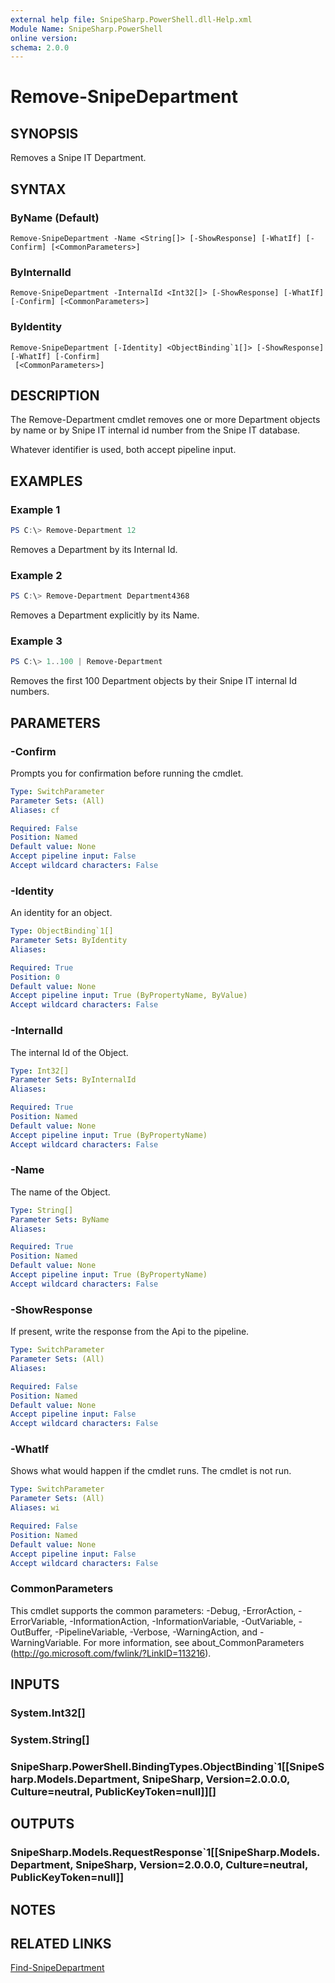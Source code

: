 ```yaml
---
external help file: SnipeSharp.PowerShell.dll-Help.xml
Module Name: SnipeSharp.PowerShell
online version:
schema: 2.0.0
---
```


# Remove-SnipeDepartment

## SYNOPSIS
Removes a Snipe IT Department.

## SYNTAX

### ByName (Default)
```
Remove-SnipeDepartment -Name <String[]> [-ShowResponse] [-WhatIf] [-Confirm] [<CommonParameters>]
```

### ByInternalId
```
Remove-SnipeDepartment -InternalId <Int32[]> [-ShowResponse] [-WhatIf] [-Confirm] [<CommonParameters>]
```

### ByIdentity
```
Remove-SnipeDepartment [-Identity] <ObjectBinding`1[]> [-ShowResponse] [-WhatIf] [-Confirm]
 [<CommonParameters>]
```

## DESCRIPTION
The Remove-Department cmdlet removes one or more Department objects by name or by Snipe IT internal id number from the Snipe IT database.

Whatever identifier is used, both accept pipeline input.

## EXAMPLES

### Example 1
```powershell
PS C:\> Remove-Department 12
```

Removes a Department by its Internal Id.

### Example 2
```powershell
PS C:\> Remove-Department Department4368
```

Removes a Department explicitly by its Name.

### Example 3
```powershell
PS C:\> 1..100 | Remove-Department
```

Removes the first 100 Department objects by their Snipe IT internal Id numbers.

## PARAMETERS

### -Confirm
Prompts you for confirmation before running the cmdlet.

```yaml
Type: SwitchParameter
Parameter Sets: (All)
Aliases: cf

Required: False
Position: Named
Default value: None
Accept pipeline input: False
Accept wildcard characters: False
```

### -Identity
An identity for an object.

```yaml
Type: ObjectBinding`1[]
Parameter Sets: ByIdentity
Aliases:

Required: True
Position: 0
Default value: None
Accept pipeline input: True (ByPropertyName, ByValue)
Accept wildcard characters: False
```

### -InternalId
The internal Id of the Object.

```yaml
Type: Int32[]
Parameter Sets: ByInternalId
Aliases:

Required: True
Position: Named
Default value: None
Accept pipeline input: True (ByPropertyName)
Accept wildcard characters: False
```

### -Name
The name of the Object.

```yaml
Type: String[]
Parameter Sets: ByName
Aliases:

Required: True
Position: Named
Default value: None
Accept pipeline input: True (ByPropertyName)
Accept wildcard characters: False
```

### -ShowResponse
If present, write the response from the Api to the pipeline.

```yaml
Type: SwitchParameter
Parameter Sets: (All)
Aliases:

Required: False
Position: Named
Default value: None
Accept pipeline input: False
Accept wildcard characters: False
```

### -WhatIf
Shows what would happen if the cmdlet runs.
The cmdlet is not run.

```yaml
Type: SwitchParameter
Parameter Sets: (All)
Aliases: wi

Required: False
Position: Named
Default value: None
Accept pipeline input: False
Accept wildcard characters: False
```

### CommonParameters
This cmdlet supports the common parameters: -Debug, -ErrorAction, -ErrorVariable, -InformationAction, -InformationVariable, -OutVariable, -OutBuffer, -PipelineVariable, -Verbose, -WarningAction, and -WarningVariable. For more information, see about_CommonParameters (http://go.microsoft.com/fwlink/?LinkID=113216).

## INPUTS

### System.Int32[]

### System.String[]

### SnipeSharp.PowerShell.BindingTypes.ObjectBinding`1[[SnipeSharp.Models.Department, SnipeSharp, Version=2.0.0.0, Culture=neutral, PublicKeyToken=null]][]

## OUTPUTS

### SnipeSharp.Models.RequestResponse`1[[SnipeSharp.Models.Department, SnipeSharp, Version=2.0.0.0, Culture=neutral, PublicKeyToken=null]]

## NOTES

## RELATED LINKS

[Find-SnipeDepartment](Find-SnipeDepartment.md)
